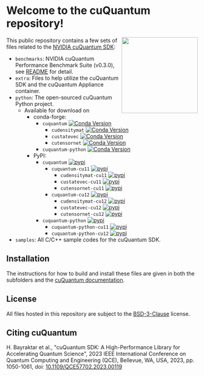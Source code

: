 # Welcome to the cuQuantum repository!

<img align="right" width="200"
src="https://developer.nvidia.com/sites/default/files/akamai/nvidia-cuquantum-icon.svg"
/>

This public repository contains a few sets of files related to the [NVIDIA cuQuantum SDK](https://developer.nvidia.com/cuquantum-sdk):

- `benchmarks`: NVIDIA cuQuantum Performance Benchmark Suite (v0.3.0), see [README](./benchmarks/README.md) for detail.
- `extra`: Files to help utilize the cuQuantum SDK and the cuQuantum Appliance container.
- `python`: The open-sourced cuQuantum Python project.
  - Available for download on
    - conda-forge:
      - `cuquantum` [![Conda Version](https://img.shields.io/conda/vn/conda-forge/cuquantum.svg)](https://anaconda.org/conda-forge/cuquantum)
        - `cudensitymat` [![Conda Version](https://img.shields.io/conda/vn/conda-forge/cudensitymat.svg)](https://anaconda.org/conda-forge/cudensitymat)
        - `custatevec` [![Conda Version](https://img.shields.io/conda/vn/conda-forge/custatevec.svg)](https://anaconda.org/conda-forge/custatevec)
        - `cutensornet` [![Conda Version](https://img.shields.io/conda/vn/conda-forge/cutensornet.svg)](https://anaconda.org/conda-forge/cutensornet)
      - `cuquantum-python` [![Conda Version](https://img.shields.io/conda/vn/conda-forge/cuquantum-python.svg)](https://anaconda.org/conda-forge/cuquantum-python)
    - PyPI:
      - `cuquantum` [![pypi](https://img.shields.io/pypi/v/cuquantum.svg)](https://pypi.python.org/pypi/cuquantum)
        - `cuquantum-cu11` [![pypi](https://img.shields.io/pypi/v/cuquantum-cu11.svg)](https://pypi.python.org/pypi/cuquantum-cu11)
          - `cudensitymat-cu11` [![pypi](https://img.shields.io/pypi/v/cudensitymat-cu11.svg)](https://pypi.python.org/pypi/cudensitymat-cu11)
          - `custatevec-cu11` [![pypi](https://img.shields.io/pypi/v/custatevec-cu11.svg)](https://pypi.python.org/pypi/custatevec-cu11)
          - `cutensornet-cu11` [![pypi](https://img.shields.io/pypi/v/cutensornet-cu11.svg)](https://pypi.python.org/pypi/cutensornet-cu11)
        - `cuquantum-cu12` [![pypi](https://img.shields.io/pypi/v/cuquantum-cu12.svg)](https://pypi.python.org/pypi/cuquantum-cu12)
          - `cudensitymat-cu12` [![pypi](https://img.shields.io/pypi/v/cudensitymat-cu12.svg)](https://pypi.python.org/pypi/cudensitymat-cu12)
          - `custatevec-cu12` [![pypi](https://img.shields.io/pypi/v/custatevec-cu12.svg)](https://pypi.python.org/pypi/custatevec-cu12)
          - `cutensornet-cu12` [![pypi](https://img.shields.io/pypi/v/cutensornet-cu12.svg)](https://pypi.python.org/pypi/cutensornet-cu12)
      - `cuquantum-python` [![pypi](https://img.shields.io/pypi/v/cuquantum-python.svg)](https://pypi.python.org/pypi/cuquantum-python)
        - `cuquantum-python-cu11` [![pypi](https://img.shields.io/pypi/v/cuquantum-python-cu11.svg)](https://pypi.python.org/pypi/cuquantum-python-cu11)
        - `cuquantum-python-cu12` [![pypi](https://img.shields.io/pypi/v/cuquantum-python-cu12.svg)](https://pypi.python.org/pypi/cuquantum-python-cu12)
- `samples`: All C/C++ sample codes for the cuQuantum SDK.

## Installation

The instructions for how to build and install these files are given in both the subfolders and
the [cuQuantum documentation](https://docs.nvidia.com/cuda/cuquantum/latest/index.html).

## License

All files hosted in this repository are subject to the [BSD-3-Clause](./LICENSE) license.

## Citing cuQuantum

H. Bayraktar et al., "cuQuantum SDK: A High-Performance Library for Accelerating Quantum Science", 2023 IEEE International Conference on Quantum Computing and Engineering (QCE), Bellevue, WA, USA, 2023, pp. 1050-1061, doi: [10.1109/QCE57702.2023.00119](https://doi.org/10.1109/QCE57702.2023.00119)
